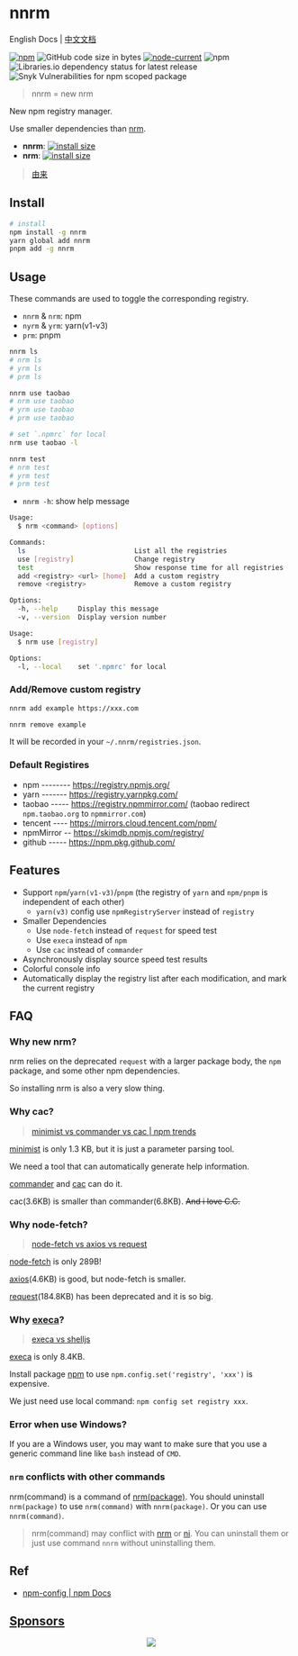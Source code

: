 # nnrm

English Docs | [中文文档](./README.zh-CN.md)

[![npm](https://img.shields.io/npm/v/nnrm)](https://www.npmjs.com/package/nnrm)
![GitHub code size in bytes](https://img.shields.io/github/languages/code-size/yunyoujun/nnrm)
[![node-current](https://img.shields.io/node/v/nnrm)](https://nodejs.dev/)
![npm](https://img.shields.io/npm/dt/nnrm)
![Libraries.io dependency status for latest release](https://img.shields.io/librariesio/release/npm/nnrm)
![Snyk Vulnerabilities for npm scoped package](https://img.shields.io/snyk/vulnerabilities/npm/nnrm)

> nnrm = new nrm

New npm registry manager.

Use smaller dependencies than [nrm](https://github.com/Pana/nrm).

- **nnrm**: [![install size](https://packagephobia.com/badge?p=nnrm@latest)](https://packagephobia.com/result?p=nnrm@latest)
- **nrm**: [![install size](https://packagephobia.com/badge?p=nrm)](https://packagephobia.com/result?p=nrm)

> [由来](https://www.yunyoujun.cn/posts/nnrm-new-nrm/)

## Install

```sh
# install
npm install -g nnrm
yarn global add nnrm
pnpm add -g nnrm
```

## Usage

These commands are used to toggle the corresponding registry.

- `nnrm` & `nrm`: npm
- `nyrm` & `yrm`: yarn(v1-v3)
- `prm`: pnpm

```sh
nnrm ls
# nrm ls
# yrm ls
# prm ls

nnrm use taobao
# nrm use taobao
# yrm use taobao
# prm use taobao

# set `.npmrc` for local
nrm use taobao -l

nnrm test
# nrm test
# yrm test
# prm test
```

- `nnrm -h`: show help message

```bash
Usage:
  $ nrm <command> [options]

Commands:
  ls                           List all the registries
  use [registry]               Change registry
  test                         Show response time for all registries
  add <registry> <url> [home]  Add a custom registry
  remove <registry>            Remove a custom registry

Options:
  -h, --help     Display this message
  -v, --version  Display version number
```

```bash
Usage:
  $ nrm use [registry]

Options:
  -l, --local    set '.npmrc' for local
```

### Add/Remove custom registry

```bash
nnrm add example https://xxx.com
```

```bash
nnrm remove example
```

It will be recorded in your `~/.nnrm/registries.json`.

### Default Registires

- npm -------- <https://registry.npmjs.org/>
- yarn ------- <https://registry.yarnpkg.com/>
- taobao ----- <https://registry.npmmirror.com/> (taobao redirect `npm.taobao.org` to `npmmirror.com`)
- tencent ---- <https://mirrors.cloud.tencent.com/npm/>
- npmMirror -- <https://skimdb.npmjs.com/registry/>
- github ----- <https://npm.pkg.github.com/>

## Features

- Support `npm`/`yarn(v1-v3)`/`pnpm` (the registry of `yarn` and `npm/pnpm` is independent of each other)
  - `yarn(v3)` config use `npmRegistryServer` instead of `registry`
- Smaller Dependencies
  - Use `node-fetch` instead of `request` for speed test
  - Use `execa` instead of `npm`
  - Use `cac` instead of `commander`
- Asynchronously display source speed test results
- Colorful console info
- Automatically display the registry list after each modification, and mark the current registry

## FAQ

### Why new nrm?

nrm relies on the deprecated `request` with a larger package body, the `npm` package, and some other npm dependencies.

So installing nrm is also a very slow thing.

### Why cac?

> [minimist vs commander vs cac | npm trends](https://www.npmtrends.com/minimist-vs-commander-vs-cac)

[minimist](https://github.com/substack/minimist) is only 1.3 KB, but it is just a parameter parsing tool.

We need a tool that can automatically generate help information.

[commander](https://github.com/tj/commander.js) and [cac](https://github.com/cacjs/cac) can do it.

cac(3.6KB) is smaller than commander(6.8KB). ~~And i love C.C.~~

### Why node-fetch?

> [node-fetch vs axios vs request](https://www.npmtrends.com/node-fetch-vs-axios-vs-request)

[node-fetch](https://github.com/node-fetch/node-fetch) is only 289B!

[axios](https://github.com/axios/axios)(4.6KB) is good, but node-fetch is smaller.

[request](https://github.com/request/request)(184.8KB) has been deprecated and it is so big.

### Why [execa](https://github.com/sindresorhus/execa)?

> [execa vs shelljs](https://www.npmtrends.com/execa-vs-shelljs)

[execa](https://github.com/sindresorhus/execa) is only 8.4KB.

Install package [npm](https://www.npmjs.com/package/npm) to use `npm.config.set('registry', 'xxx')` is expensive.

We just need use local command: `npm config set registry xxx`.

### Error when use Windows?

If you are a Windows user, you may want to make sure that you use a generic command line like `bash` instead of `CMD`.

### `nrm` conflicts with other commands

nrm(command) is a command of [nrm(package)](https://github.com/Pana/nrm).
You should uninstall `nrm(package)` to use `nrm(command)` with `nnrm(package)`. Or you can use `nnrm(command)`.

> nrm(command) may conflict with [nrm](https://github.com/Pana/nrm) or [ni](https://github.com/antfu/ni). You can uninstall them or just use command `nnrm` without uninstalling them.

## Ref

- [npm-config | npm Docs](https://docs.npmjs.com/cli/v7/commands/npm-config)

## [Sponsors](https://sponsors.yunyoujun.cn)

<p align="center">
  <a href="https://sponsors.yunyoujun.cn">
    <img src='https://cdn.jsdelivr.net/gh/YunYouJun/sponsors/public/sponsors.svg'/>
  </a>
</p>
